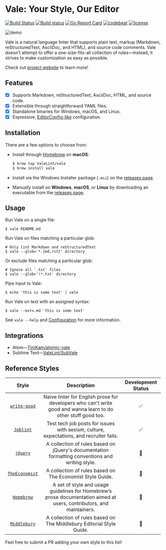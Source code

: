 # Vale: Your Style, Our Editor

[![Build Status](https://travis-ci.org/ValeLint/vale.svg?branch=master)](https://travis-ci.org/ValeLint/vale) [![Build status](https://ci.appveyor.com/api/projects/status/snk0oo6ih1nwuf6r/branch/master?svg=true)](https://ci.appveyor.com/project/jdkato/vale/branch/master) [![Go Report Card](https://goreportcard.com/badge/github.com/ValeLint/vale)](https://goreportcard.com/report/github.com/ValeLint/vale) [![codebeat](https://codebeat.co/badges/a9b4b73a-182d-4ed7-8019-0fc5957bad91)](https://codebeat.co/projects/github-com-valelint-vale-master) [![license](https://img.shields.io/github/license/mashape/apistatus.svg)]()

![demo](https://cloud.githubusercontent.com/assets/8785025/22951386/df064226-f2bd-11e6-84e3-4cedfc098528.png)

Vale is a natural language linter that supports plain text, markup (Markdown, reStructuredText, AsciiDoc, and HTML), and source code comments. Vale doesn't attempt to offer a one-size-fits-all collection of rules&mdash;instead, it strives to make customization as easy as possible.

Check out [project website](https://valelint.github.io/) to learn more!

## Features

- [X] Supports Markdown, reStructuredText, AsciiDoc, HTML, and source code.
- [X] Extensible through straightforward YAML files.
- [X] Standalone binaries for Windows, macOS, and Linux.
- [X] Expressive, [EditorConfig-like](http://editorconfig.org/) configuration.

## Installation

There are a few options to choose from:

- Install through [Homebrew](http://brew.sh) on **macOS**:

    ```bash
    $ brew tap ValeLint/vale
    $ brew install vale
    ```
- Install via the Windows Installer package (`.msi`) on the [releases page](https://github.com/valelint/vale/releases).
- Manually install on **Windows**, **macOS**, or **Linux** by downloading an executable from the [releases page](https://github.com/valelint/vale/releases).

## Usage

Run Vale on a single file:

```shell
$ vale README.md
```

Run Vale on files matching a particular glob:

```shell
# Only lint Markdown and reStructuredText
$ vale --glob='*.{md,rst}' directory
```

Or exclude files matching a particular glob:

```shell
# Ignore all `.txt` files
$ vale --glob='!*.txt' directory
```

Pipe input to Vale:

```shell
$ echo 'this is some text' | vale
```

Run Vale on text with an assigned syntax:

```shell
$ vale --ext=.md 'this is some text'
```

See `vale --help` and [Configuration](https://valelint.github.io/config/) for more information.

## Integrations

- Atom&mdash;[TimKam/atomic-vale](https://github.com/TimKam/atomic-vale)
- Sublime Text&mdash;[ValeLint/SubVale](https://github.com/ValeLint/SubVale)

## Reference Styles


|      Style     |                                                      Description                                                      | Development Status |
|:--------------:|:---------------------------------------------------------------------------------------------------------------------:|:------:|
|  [`write-good`](https://github.com/ValeLint/vale/tree/master/styles/write-good)  | Naive linter for English prose for developers who can't write good and wanna learn to do other stuff good too.        |    :white_check_mark:    |
|    [`Joblint`](https://github.com/ValeLint/vale/tree/master/styles/Joblint)   | Test tech job posts for issues with sexism, culture, expectations, and recruiter fails.                               |    :white_check_mark:    |
|    [`jQuery`](https://github.com/ValeLint/vale/tree/master/styles/jQuery)    | A collection of rules based on jQuery's documentation formatting conventions and writing style.                                                                                                                      |    :construction:    |
| [`TheEconomist`](https://github.com/ValeLint/vale/tree/master/styles/TheEconomist) |  A collection of rules based on The Economist Style Guide.                                                                                                                      |   :construction:     |
|   [`Homebrew`](https://github.com/ValeLint/vale/tree/master/styles/Homebrew)   | A set of style and usage guidelines for Homebrew’s prose documentation aimed at users, contributors, and maintainers. |    :construction:    |
|   [`Middlebury`](https://github.com/ValeLint/vale/tree/master/styles/Middlebury)   | A collection of rules based on The Middlebury Editorial Style Guide. |    :construction:    |

Feel free to submit a PR adding your own style to this list!
